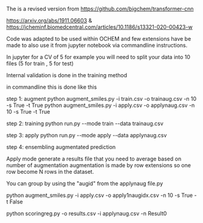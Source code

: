 
The is a revised version from https://github.com/bigchem/transformer-cnn 

https://arxiv.org/abs/1911.06603 & https://jcheminf.biomedcentral.com/articles/10.1186/s13321-020-00423-w

Code was adapted to be used within OCHEM and few extensions have be made to also use it from jupyter notebook via 
commandline instructions.


In jupyter for a CV of 5 for example you will need to split your data into 10 files (5 for train , 5 for test)

Internal validation is done in the training method

in commandline this is done like this 

step 1: augment
python augment_smiles.py  -i train.csv -o trainaug.csv -n 10 -s True -t True
python augment_smiles.py  -i apply.csv -o applynaug.csv -n 10 -s True -t True

step 2: training
python run.py --mode train --data trainaug.csv

step 3: apply
python run.py --mode apply --data applynaug.csv

step 4: ensembling augmentated prediction

Apply mode generate a results file that you need to average based on number of augmentation 
augmentation is made by row extensions so one row become N rows in the dataset. 

You can group by using the "augid" from the applynaug file.py

python augment_smiles.py  -i apply.csv -o apply1naugidx.csv -n 10 -s True -t False

python scoringreg.py -o results.csv -i applynaug.csv -n Result0

